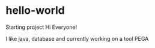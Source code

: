 # hello-world
Starting project
Hi Everyone!

I like java, database and currently working on a tool PEGA
